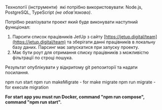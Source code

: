 Технології (інструменти)  які потрібно використовувати: Node.js, PostgreSQL, TypeScript *(не обов'язково)*.

Потрібно реалізувати проект який буде виконувати наступний функціонал:

1. Парсити список працівників JetUp з сайту [https://jetup.digital/team](https://jetup.digital/team) та зберігати данні працівників в локальну базу даних. Парсинг має запускатися при запуску проекту.
2. Має бути роут для отримання списку працівників з можливістю фільтрації по строці пошука.

Результат опублікувати у відкритому git репозиторії та надати посилання.

npm run start
npm run makeMigrate - for make migrate
npm run migrate - for execute migration

**For start app you must run Docker, command "npm run compose", command "npm run start".**

